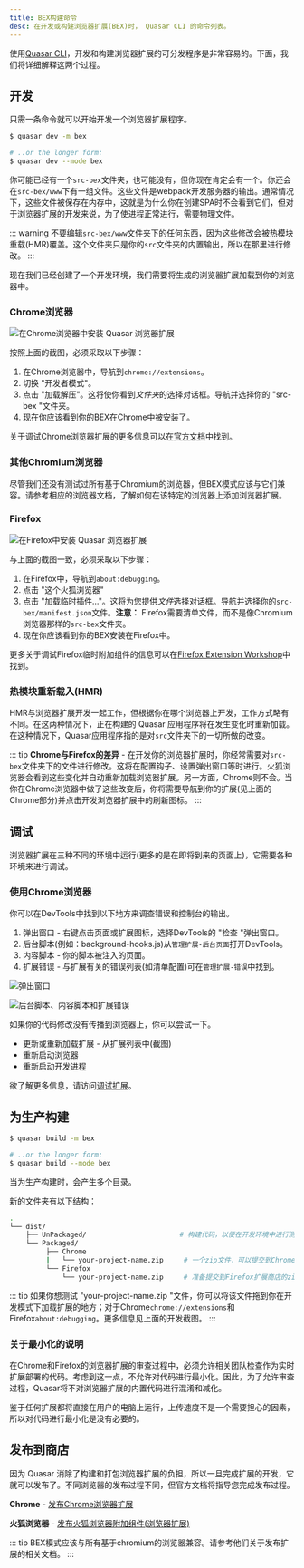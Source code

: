 ```yaml
---
title: BEX构建命令
desc: 在开发或构建浏览器扩展(BEX)时， Quasar CLI 的命令列表。
---
```


使用[Quasar CLI](/start/quasar-cli)，开发和构建浏览器扩展的可分发程序是非常容易的。下面，我们将详细解释这两个过程。

## 开发

只需一条命令就可以开始开发一个浏览器扩展程序。

```bash
$ quasar dev -m bex

# ..or the longer form:
$ quasar dev --mode bex
```

你可能已经有一个`src-bex`文件夹，也可能没有，但你现在肯定会有一个。你还会在`src-bex/www`下有一组文件。这些文件是webpack开发服务器的输出。通常情况下，这些文件被保存在内存中，这就是为什么你在创建SPA时不会看到它们，但对于浏览器扩展的开发来说，为了使进程正常进行，需要物理文件。

::: warning
不要编辑`src-bex/www`文件夹下的任何东西，因为这些修改会被热模块重载(HMR)覆盖。这个文件夹只是你的`src`文件夹的内置输出，所以在那里进行修改。
:::

现在我们已经创建了一个开发环境，我们需要将生成的浏览器扩展加载到你的浏览器中。

### Chrome浏览器

![在Chrome浏览器中安装 Quasar 浏览器扩展](https://cdn.quasar.dev/img/adding-bex-to-chrome-with-debug.png)

按照上面的截图，必须采取以下步骤：

1. 在Chrome浏览器中，导航到`chrome://extensions`。
2. 切换 "开发者模式"。
3.  点击 "加载解压"。这将使你看到*文件夹*的选择对话框。导航并选择你的 "src-bex "文件夹。
4. 现在你应该看到你的BEX在Chrome中被安装了。

关于调试Chrome浏览器扩展的更多信息可以在[官方文档](https://developer.chrome.com/extensions/tut_debugging)中找到。

### 其他Chromium浏览器

尽管我们还没有测试过所有基于Chromium的浏览器，但BEX模式应该与它们兼容。请参考相应的浏览器文档，了解如何在该特定的浏览器上添加浏览器扩展。

### Firefox

![在Firefox中安装 Quasar 浏览器扩展](https://cdn.quasar.dev/img/adding-bex-to-firefox.png)

与上面的截图一致，必须采取以下步骤：

1. 在Firefox中，导航到`about:debugging`。
2. 点击 "这个火狐浏览器"
3. 点击 "加载临时插件..."。这将为您提供*文件*选择对话框。导航并选择你的`src-bex/manifest.json`文件。**注意：** Firefox需要清单文件，而不是像Chromium浏览器那样的`src-bex`文件夹。
4. 现在你应该看到你的BEX安装在Firefox中。

更多关于调试Firefox临时附加组件的信息可以在[Firefox Extension Workshop](https://extensionworkshop.com/documentation/develop/temporary-installation-in-firefox/)中找到。

### 热模块重新载入(HMR)

HMR与浏览器扩展开发一起工作，但根据你在哪个浏览器上开发，工作方式略有不同。在这两种情况下，正在构建的 Quasar 应用程序将在发生变化时重新加载。在这种情况下，Quasar应用程序指的是对`src`文件夹下的一切所做的改变。

::: tip
**Chrome与Firefox的差异** - 在开发你的浏览器扩展时，你经常需要对`src-bex`文件夹下的文件进行修改。这将在配置钩子、设置弹出窗口等时进行。火狐浏览器会看到这些变化并自动重新加载浏览器扩展。另一方面，Chrome则不会。当你在Chrome浏览器中做了这些改变后，你将需要导航到你的扩展(见上面的Chrome部分)并点击开发浏览器扩展中的刷新图标。
:::

## 调试

浏览器扩展在三种不同的环境中运行(更多的是在即将到来的页面上)，它需要各种环境来进行调试。

### 使用Chrome浏览器

你可以在DevTools中找到以下地方来调查错误和控制台的输出。

1. 弹出窗口 - 右键点击页面或扩展图标，选择DevTools的 "检查 "弹出窗口。
2. 后台脚本(例如：background-hooks.js)从`管理扩展-后台页面`打开DevTools。
3. 内容脚本 - 你的脚本被注入的页面。
4. 扩展错误 - 与扩展有关的错误列表(如清单配置)可在`管理扩展-错误`中找到。

![弹出窗口](https://cdn.quasar.dev/img/bex-debug-popup.png)

![后台脚本、内容脚本和扩展错误](https://cdn.quasar.dev/img/bex-debug-bg.png)

如果你的代码修改没有传播到浏览器上，你可以尝试一下。
- 更新或重新加载扩展 - 从扩展列表中(截图)
- 重新启动浏览器
- 重新启动开发进程

欲了解更多信息，请访问[调试扩展](https://developer.chrome.com/docs/extensions/mv2/tut_debugging/)。

## 为生产构建
```bash
$ quasar build -m bex

# ..or the longer form:
$ quasar build --mode bex
```
当为生产构建时，会产生多个目录。

新的文件夹有以下结构：
```bash
.
└── dist/
    ├── UnPackaged/                       # 构建代码，以便在开发环境中进行测试
    └── Packaged/
         ├── Chrome
         |   └── your-project-name.zip     # 一个zip文件，可以提交到Chrome浏览器扩展商店/其他基于Chrome的商店。
         └── Firefox
             └── your-project-name.zip     # 准备提交到Firefox扩展商店的zip文件
```

::: tip
如果你想测试 "your-project-name.zip "文件，你可以将该文件拖到你在开发模式下加载扩展的地方；对于Chrome`chrome://extensions`和Firefox`about:debugging`。更多信息见上面的开发截图。
:::

### 关于最小化的说明

在Chrome和Firefox的浏览器扩展的审查过程中，必须允许相关团队检查作为实时扩展部署的代码。考虑到这一点，不允许对代码进行最小化。因此，为了允许审查过程，Quasar将不对浏览器扩展的内置代码进行混淆和减化。

鉴于任何扩展都将直接在用户的电脑上运行，上传速度不是一个需要担心的因素，所以对代码进行最小化是没有必要的。

## 发布到商店

因为 Quasar 消除了构建和打包浏览器扩展的负担，所以一旦完成扩展的开发，它就可以发布了。不同浏览器的发布过程不同，但官方文档将指导您完成发布过程。

**Chrome** - [发布Chrome浏览器扩展](https://developer.chrome.com/webstore/publish)

**火狐浏览器** - [发布火狐浏览器附加组件(浏览器扩展)](https://extensionworkshop.com/documentation/publish/)

::: tip
BEX模式应该与所有基于chromium的浏览器兼容。请参考他们关于发布扩展的相关文档。
:::
